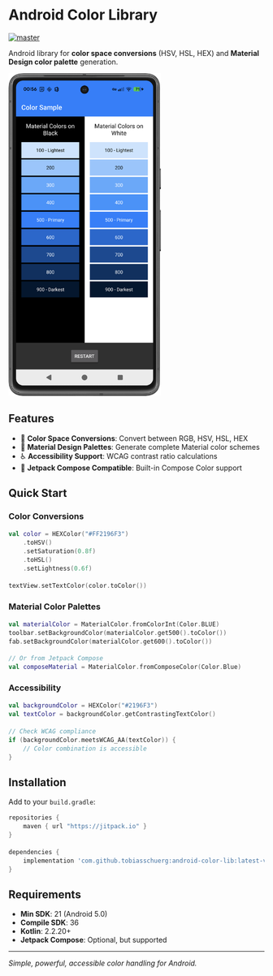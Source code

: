 # Android Color Library

[![master](https://jitpack.io/v/tobiasschuerg/android-color-lib.svg)](https://jitpack.io/#tobiasschuerg/android-color-lib)

Android library for **color space conversions** (HSV, HSL, HEX) and **Material Design color palette** generation.

<img src="https://github.com/tobiasschuerg/android-color-lib/blob/master/screenshot.png" width="300">

## Features

- 🎨 **Color Space Conversions**: Convert between RGB, HSV, HSL, HEX
- 📱 **Material Design Palettes**: Generate complete Material color schemes
- ♿ **Accessibility Support**: WCAG contrast ratio calculations
- 🚀 **Jetpack Compose Compatible**: Built-in Compose Color support

## Quick Start

### Color Conversions
```kotlin
val color = HEXColor("#FF2196F3")
    .toHSV()
    .setSaturation(0.8f)
    .toHSL()
    .setLightness(0.6f)

textView.setTextColor(color.toColor())
```

### Material Color Palettes
```kotlin
val materialColor = MaterialColor.fromColorInt(Color.BLUE)
toolbar.setBackgroundColor(materialColor.get500().toColor())
fab.setBackgroundColor(materialColor.get600().toColor())

// Or from Jetpack Compose
val composeMaterial = MaterialColor.fromComposeColor(Color.Blue)
```

### Accessibility
```kotlin
val backgroundColor = HEXColor("#2196F3")
val textColor = backgroundColor.getContrastingTextColor()

// Check WCAG compliance
if (backgroundColor.meetsWCAG_AA(textColor)) {
    // Color combination is accessible
}
```

## Installation

Add to your `build.gradle`:

```gradle
repositories {
    maven { url "https://jitpack.io" }
}

dependencies {
    implementation 'com.github.tobiasschuerg:android-color-lib:latest-version'
}
```

## Requirements

- **Min SDK**: 21 (Android 5.0)
- **Compile SDK**: 36
- **Kotlin**: 2.2.20+
- **Jetpack Compose**: Optional, but supported

---

*Simple, powerful, accessible color handling for Android.*
